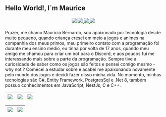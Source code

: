 ## Hello World!, I´m Maurice  
 
<h4 align="center">
 <img src=https://img.shields.io/badge/Discord-7289DA?style=for-the-badge&logo=discord&logoColor=white>
  <a href =https://instagram.com/_mauricioscb?igshid=MzRlODBiNWFlZA==>
 <img src =https://img.shields.io/badge/Instagram-E4405F?style=for-the-badge&logo=instagram&logoColor=white>
   <a href =https://www.linkedin.com/in/mauricio-siqueira-cavalcante-bernardo-6a72aa235>
    <img src =https://img.shields.io/badge/LinkedIn-0077B5?style=for-the-badge&logo=linkedin&logoColor=white>
   <a href = https://www.youtube.com/channel/UCHEgu5hc1kk6JL3_dgJ4xDA>
    <img src = https://img.shields.io/badge/YouTube-FF0000?style=for-the-badge&logo=youtube&logoColor=white>
 </a>
</h4>

Prazer, me chamo Mauricio Bernardo, sou apaixonado por tecnologia desde muito pequeno, quando  criança cresci em meio a jogos e animes na companhia dos meus primos, meu primeiro contato com a programação foi durante meu ensino médio, eu tinha por volta de 17 anos,  quando meu amigo me chamou para criar um bot para o Discord, e aos poucos fui me interessando mais sobre a parte da programação. Sempre tive a curiosidade de saber como os jogos são feitos e pensei comigo mesmo - why not ? Comecei a estudar sobre e acabei me apaixonando novamente pelo mundo dos jogos e decidi fazer disso minha vida. No momento, minhas tecnologias são C#, Entity Framework, PostgresSql e .Net 8, também possuo conhecimentos em JavaScript, NestJs, C e C++.

| ![](http://github-profile-summary-cards.vercel.app/api/cards/stats?username=MauricioSiqueira&theme=nord_dark) | ![](http://github-profile-summary-cards.vercel.app/api/cards/repos-per-language?username=MauricioSiqueira&hide=Html&theme=nord_dark) | ![](http://github-profile-summary-cards.vercel.app/api/cards/most-commit-language?username=MauricioSiqueira&theme=nord_dark) |
| :-: | :-: | :-: |

| ![](http://github-profile-summary-cards.vercel.app/api/cards/profile-details?username=MauricioSiqueira&theme=nord_dark) | ![](https://github-readme-streak-stats.herokuapp.com/?user=MauricioSiqueira&hide_border=true&date_format=M%20j%5B%2C%20Y%5D&background=2D3742&stroke=2D3742&ring=6bbbca&fire=6bbbca&currStreakNum=fff&sideNums=6bbbca&currStreakLabel=6bbbca&sideLabels=fff&dates=fff) |
| :-: | :-: |
